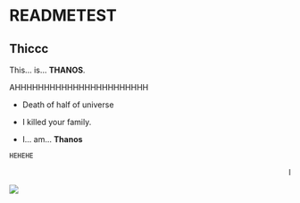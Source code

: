 # READMETEST

## Thiccc

This... is... **THANOS**.

AHHHHHHHHHHHHHHHHHHHHHHH

* Death of half of universe

* I killed your family.

* I... am... **Thanos**

```
HEHEHE
```

<marquee>I will Kill you Soon!</marquee>

<img src='https://pm1.narvii.com/6823/76cac0fbf2c4e7bce98f575514573412af97ebdfv2_hq.jpg'>